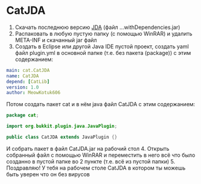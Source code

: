 # CatJDA
1. Скачать последнюю версию [JDA](https://github.com/discord-jda/JDA/releases/) (файл ...withDependencies.jar)
2. Распаковать в любую пустую папку (с помощью WinRAR) и удалить META-INF и скачанный jar файл
3. Создать в Eclipse или другой Java IDE пустой проект, создать yaml файл plugin.yml в основной папке (т.е. без пакета (package)) с этим содержанием:
```yaml
main: cat.CatJDA
name: CatJDA
depend: [CatLib]
version: 1.0
author: MeowKotuk606
```
Потом создать пакет cat и в нём java файл CatJDA с этим содержанием:<br>
```java
package cat;

import org.bukkit.plugin.java.JavaPlugin;

public class CatJDA extends JavaPlugin {}
```
И собрать пакет в файл CatJDA.jar на рабочий стол
4. Открыть собранный файл с помощью WinRAR и переместить в него всё что было созданно в пустой папке во 2 пункте (т.е. всё из пустой папки)
5. Поздравляю! У тебя на рабочем столе CatJDA в котором ты можешь быть уверен что он без вирусов
